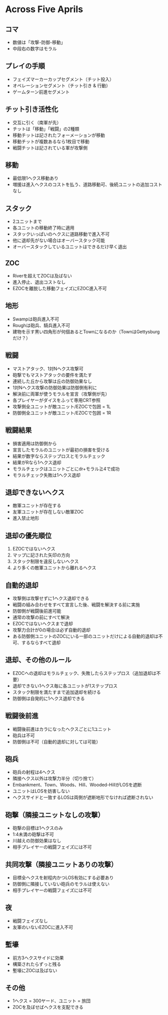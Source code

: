 # Across Five Aprils

## コマ
- 数値は「攻撃-防御-移動」
- 中段右の数字はモラル

## プレイの手順
- フェイズマーカーカップセグメント（チット投入）
- オペレーションセグメント（チット引き & 行動）
- ゲームターン前進セグメント

## チット引き活性化
- 交互に引く（南軍が先）
- チットは「移動」「戦闘」の2種類
- 移動チットは記されたフォーメーションが移動
- 移動チットが複数あるなら1枚目で移動
- 戦闘チットは記されている軍が攻撃側

## 移動
- 最低限1ヘクス移動あり
- 増援は進入ヘクスのコストを払う、道路移動可、後続ユニットの追加コストなし

## スタック
- 2ユニットまで
- 各ユニットの移動終了時に適用
- スタックいっぱいのヘクスに道路移動で進入不可
- 他に退却先がない場合はオーバースタック可能
- オーバースタックしているユニットはできるだけ早く退出

## ZOC
- Riverを超えてZOCは及ばない
- 進入停止、退出コストなし
- EZOCを離脱した移動フェイズにEZOC進入不可

## 地形
- Swampは砲兵進入不可
- Roughは砲兵、騎兵進入不可
- 建物を示す黒い四角形が何個あるとTownになるのか（TownはGettysburgだけ？）

## 戦闘
- マストアタック、1対Nヘクス攻撃可
- 砲撃でもマストアタックの要件を満たす
- 連続した丘から攻撃は丘の防御効果なし
- 1対Nヘクス攻撃の防御効果は防御側有利に
- 解決前に両軍が使うモラルを宣言（攻撃側が先）
- 各プレイヤーがダイスをふって専用CRT参照
- 攻撃側全ユニットが敵ユニット/EZOCで包囲 = 1L
- 防御側全ユニットが敵ユニット/EZOCで包囲 = 1R

## 戦闘結果
- 損害適用は防御側から
- 宣言したモラルのユニットが最初の損害を受ける
- 結果が数字ならステップロスとモラルチェック
- 結果がRなら1ヘクス退却
- モラルチェックはユニットごとにdr+モラル≧4で成功
- モラルチェック失敗は1ヘクス退却

## 退却できないヘクス
- 敵軍ユニットが存在する
- 友軍ユニットが存在しない敵軍ZOC
- 進入禁止地形

## 退却の優先順位
1. EZOCではないヘクス
2. マップに記された矢印の方向
3. スタック制限を違反しないヘクス
4. より多くの敵軍ユニットから離れるヘクス

## 自動的退却
- 攻撃側は攻撃せずに1ヘクス退却できる
- 戦闘の組み合わせをすべて宣言した後、戦闘を解決する前に実施
- 防御側が戦闘後前進可能
- 通常の攻撃の前にすべて解決
- EZOCではないヘクスまで退却
- 攻撃力合計が0の場合は必ず自動的退却
- ある防御側ユニットのZOCにいる一部のユニットだけによる自動的退却は不可、するならすべて退却

## 退却、その他のルール
- EZOCへの退却はモラルチェック、失敗したらステップロス（追加退却は不要）
- 退却できない1ヘクス毎に各ユニットが1ステップロス
- スタック制限を満たすまで追加退却を続ける
- 防御側は自発的に1ヘクス退却できる

## 戦闘後前進
- 戦闘後前進はカラになったヘクスごとに1ユニット
- 砲兵は不可
- 防御側は不可（自動的退却に対しては可能）

## 砲兵
- 砲兵の射程は4ヘクス
- 隣接ヘクス以外は攻撃力半分（切り捨て）
- Embankment、Town、Woods、Hill、Wooded-HillがLOSを遮断
- ユニットはLOSを妨害しない
- ヘクスサイドと一致するLOSは両側が遮断地形でなければ遮断されない

## 砲撃（隣接ユニットなしの攻撃）
- 砲撃の目標は1ヘクスのみ
- 1:4未満の砲撃は不可
- 川越えの防御効果はなし
- 相手プレイヤーの戦闘フェイズには不可

## 共同攻撃（隣接ユニットありの攻撃）
- 目標全ヘクスを射程内かつLOS有効にする必要あり
- 防御側に隣接していない砲兵のモラルは使えない
- 相手プレイヤーの戦闘フェイズには不可

## 夜
- 戦闘フェイズなし
- 友軍のいないEZOCに進入不可

## 塹壕
- 前方3ヘクスサイドに効果
- 構築されたらずっと残る
- 塹壕にZOCは及ばない

## その他
- 1ヘクス = 300ヤード、ユニット = 旅団
- ZOCを及ぼせばヘクスを支配できる
